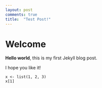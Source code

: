 ```yaml
---
layout: post
comments: true
title:  "Test Post!"
---
```

# Welcome

**Hello world**, this is my first Jekyll blog post.

I hope you like it!

```{r}
x <- list(1, 2, 3)
x[1]
```




